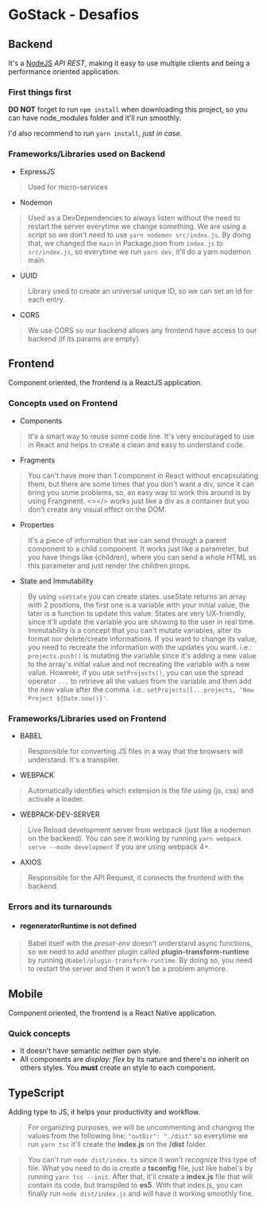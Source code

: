 # GoStack - Desafios

## Backend
It's a [NodeJS](https://nodejs.org/en/) *API REST*, making it easy to use multiple clients and being a performance oriented application.

### First things first
**DO NOT** forget to run `npm install` when downloading this project, so you can have node_modules folder and it'll run smoothly. 

I'd also recommend to run `yarn install`, _just in case._

### Frameworks/Libraries used on Backend
* ExpressJS
> Used for micro-services

* Nodemon
> Used as a DevDependencies to always listen without the need to restart the server everytime we change something.
> We are using a script so we don't need to use `yarn nodemon src/index.js`. By doing that, we changed the `main` in Package.json from `index.js` to `src/index.js`, so everytime we run `yarn dev`, it'll do a yarn nodemon main.

* UUID
> Library used to create an universal unique ID, so we can set an id for each entry.

* CORS
> We use CORS so our backend allows any frontend have access to our backend (if its params are empty).

## Frontend
Component oriented, the frontend is a ReactJS application.

### Concepts used on Frontend
* Components
> It's a smart way to reuse some code line. It's very encouraged to use in React and helps to create a clean and easy to understand code.

* Fragments
> You can't have more than 1 component in React without encapsulating them, but there are some times that you don't want a div, since it can bring you some problems, so, an easy way to work this around is by using Frangment. <></> works just like a div as a container but you don't create any visual effect on the DOM.

* Properties
> It's a piece of information that we can send through a parent component to a child component. It works just like a parameter, but you have things like {children}, where you can send a whole HTML as this parameter and just render the children props.

* State and Immutability
> By using `useState` you can create states. useState returns an array with 2 positions, the first one is a variable with your initial value, the later is a function to update this value. States are very UX-friendly, since it'll update the variable you are showing to the user in real time.
> Immutability is a concept that you can't mutate variables, alter its format nor delete/create informations. If you want to change its value, you need to recreate the information with the updates you want. 
> i.e.: `projects.push()` is mutating the variable since it's adding a new value to the array's initial value and not recreating the variable with a new value.
> However, if you use `setProjects()`, you can use the spread operator `...` to retrieve all the values from the variable and then add the new value after the comma. i.e.: `setProjects([...projects, 'New Project ${Date.now()}'`.

### Frameworks/Libraries used on Frontend
* BABEL
> Responsible for converting JS files in a way that the browsers will understand. It's a transpiler.

* WEBPACK
> Automatically identifies which extension is the file using (js, css) and activate a loader.

* WEBPACK-DEV-SERVER
> Live Reload development server from webpack (just like a nodemon on the backend). You can see it working by running `yarn webpack serve --mode development` if you are using webpack 4+.

* AXIOS
> Responsible for the API Request, it connects the frontend with the backend.

### Errors and its turnarounds
- #### regeneratorRuntime is not defined
> Babel itself with the _preset-env_ doesn't understand async functions, so we need to add another plugin called **plugin-transform-runtime** by running `@babel/plugin-transform-runtime`. By doing so, you need to restart the server and then it won't be a problem anymore.

## Mobile
Component oriented, the frontend is a React Native application.

### Quick concepts
- It doesn't have semantic neither own style.
- All components are _display: flex_ by its nature and there's no inherit on others styles. You **must** create an style to each component.

## TypeScript
Adding type to JS, it helps your productivity and workflow.

> For organizing purposes, we will be uncommenting and changing the values from the following line: `"outDir": "./dist"` so everytime we run `yarn tsc` it'll create the **index.js** on the **/dist** folder.

> You can't run `node dist/index.ts` since it won't recognize this type of file. What you need to do is create a **tsconfig** file, just like babel's by running `yarn tsc --init`. After that, it'll create a **index.js** file that will contain its code, but transpiled to **es5**. With that index.js, you can finally run `node dist/index.js` and will have it working smoothly fine.